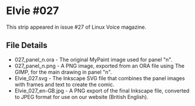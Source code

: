 Elvie #027
==========
This strip appeared in issue #27 of Linux Voice magazine.


File Details
------------
* 027_panel_n.ora            - The original MyPaint image used for panel "n".
* 027_panel_n.png            - A PNG image, exported from an ORA file using The GIMP, for the main drawing in panel "n".
* Elvie_027.svg              - The Inkscape SVG file that combines the panel images with frames and text to create the comic.
* Elvie_027_en-GB.jpg        - A PNG export of the final Inkscape file, converted to JPEG format for use on our website (British English).


